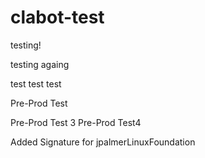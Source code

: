 # clabot-test


testing!

testing againg

test test test


Pre-Prod Test

Pre-Prod Test 3
Pre-Prod Test4


Added Signature for jpalmerLinuxFoundation
